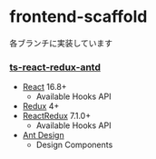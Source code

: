 # frontend-scaffold
各ブランチに実装しています

### [ts-react-redux-antd](https://github.com/pm11/frontend-scaffold/tree/ts-react-redux-antd)
- [React](https://github.com/facebook/react) 16.8+
  - Available Hooks API
- [Redux](https://github.com/reduxjs/redux) 4+
- [ReactRedux](https://github.com/reduxjs/react-redux) 7.1.0+
  - Available Hooks API
- [Ant Design](https://github.com/ant-design/ant-design)
  - Design Components
